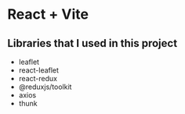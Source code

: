 # React + Vite

## Libraries that I used in this project

- leaflet
- react-leaflet
- react-redux
- @reduxjs/toolkit
- axios
- thunk
